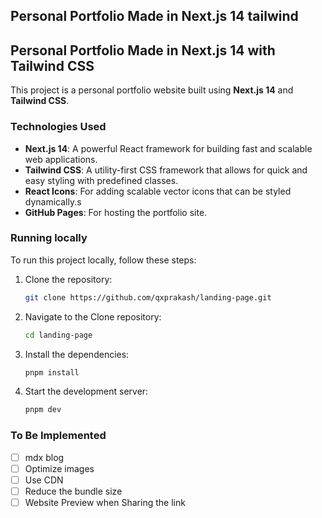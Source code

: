 ## Personal Portfolio Made in Next.js 14 tailwind

## Personal Portfolio Made in Next.js 14 with Tailwind CSS

This project is a personal portfolio website built using **Next.js 14** and **Tailwind CSS**.

### Technologies Used

- **Next.js 14**: A powerful React framework for building fast and scalable web applications.
- **Tailwind CSS**: A utility-first CSS framework that allows for quick and easy styling with predefined classes.
- **React Icons**: For adding scalable vector icons that can be styled dynamically.s
- **GitHub Pages**: For hosting the portfolio site.

### Running locally

To run this project locally, follow these steps:

1. Clone the repository:

   ```bash
   git clone https://github.com/qxprakash/landing-page.git
   ```

2. Navigate to the Clone repository:
   ```bash
   cd landing-page
   ```
3. Install the dependencies:
   ```bash
   pnpm install
   ```
4. Start the development server:
   ```bash
   pnpm dev
   ```

### To Be Implemented

- [ ] mdx blog
- [ ] Optimize images
- [ ] Use CDN
- [ ] Reduce the bundle size
- [ ] Website Preview when Sharing the link